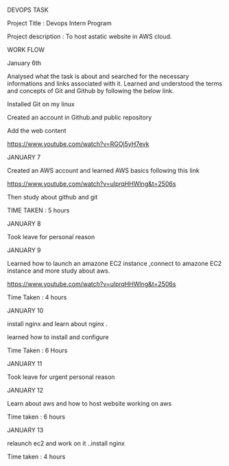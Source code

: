 DEVOPS TASK

Project Title : Devops Intern Program

Project description : To host astatic website in AWS cloud.

WORK FLOW

January 6th

Analysed what the task is about and searched for the necessary informations and links associated with it. Learned and understood the terms and concepts of Git and Github by following the below link.


Installed Git on my linux

Created an account in Github.and public repository

Add the web content

 https://www.youtube.com/watch?v=RGOj5yH7evk
 

JANUARY 7


Created an AWS account and learned AWS basics following this link

https://www.youtube.com/watch?v=ulprqHHWlng&t=2506s

Then study about github and git

TIME TAKEN : 5 hours



JANUARY 8

Took leave for personal reason

JANUARY 9

Learned how to launch an amazone EC2 instance ,connect to amazone EC2 instance and more study about aws.


 https://www.youtube.com/watch?v=ulprqHHWlng&t=2506s
 
 Time Taken : 4 hours
 
 
JANUARY 10

install nginx and learn about nginx .

learned how to install and configure

Time Taken : 6 Hours


JANUARY 11

Took leave for urgent personal reason

JANUARY 12

Learn about aws and how to host website working on aws


Time taken : 6 hours

JANUARY 13

relaunch ec2 and work on it ..install nginx 

Time taken : 4 hours


 
 
